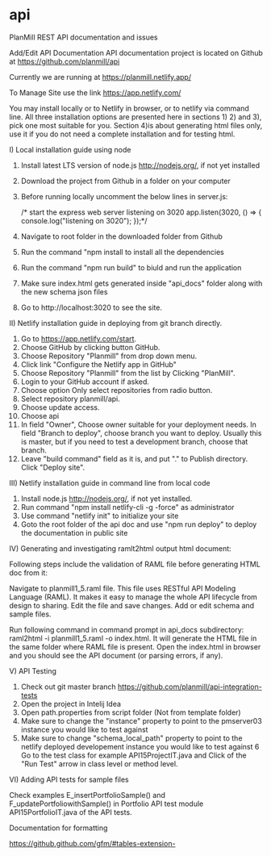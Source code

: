 # api
PlanMill REST API documentation and issues

Add/Edit API Documentation
API documentation project is located on Github at https://github.com/planmill/api

Currently we are running at https://planmill.netlify.app/ 

To Manage Site use the link https://app.netlify.com/

You may install locally or to Netlify in browser, or to netlify via command line. All three
installation options are presented here in sections 1) 2) and 3), pick one most suitable for you. 
Section 4)is about generating html files only, use it if you do not need a complete 
installation and for testing html. 
 
I) Local installation guide using node

1. Install latest LTS version of node.js http://nodejs.org/, if not yet installed
2. Download the project from Github in a folder on your computer
3. Before running locally uncomment the below lines in server.js:

     /* start the express web server listening on 3020
     app.listen(3020, () => {
       console.log("listening on 3020");
     });*/ 

4. Navigate to root folder in the downloaded folder from Github
5. Run the command "npm install to install all the dependencies
6. Run the command "npm run build" to biuld and run the application
7. Make sure index.html gets generated inside "api_docs" folder along with the new schema json files
8. Go to http://localhost:3020 to see the site.

II) Netlify installation guide in deploying from git branch directly. 

1. Go to https://app.netlify.com/start. 
2. Choose GitHub by clicking button GitHub. 
3. Choose Repository "Planmill" from drop down menu. 
4. Click link "Configure the Netlify app in GitHub"
5. Choose Repository "Planmill" from the list by Clicking "PlanMill". 
6. Login to your GitHub account if asked. 
7. Choose option Only select repositories from radio button. 
8. Select repository planmill/api. 
9. Choose update access. 
10. Choose api
11. In field "Owner", Choose owner suitable for your deployment needs. In field "Branch to deploy", choose branch 
you want to deploy. Usually this is master, but if you need to test a development branch, choose that branch. 
12. Leave "build command" field as it is, and put "." to Publish directory. Click "Deploy site". 

III) Netlify installation guide in command line from local code

1. Install node.js http://nodejs.org/, if not yet installed.
2. Run command "npm install netlify-cli -g -force" as administrator
3. Use command "netlify init" to initialize your site
4. Goto the root folder of the api doc and use "npm run deploy" to deploy the documentation in public site

IV) Generating and investigating ramlt2html output html document:

Following steps include the validation of RAML file before generating HTML doc from it:

Navigate to planmill1_5.raml file. This file uses RESTful API Modeling Language (RAML). It makes it easy to manage the whole API lifecycle from design to sharing.
Edit the file and save changes.
Add or edit schema and sample files.

Run following command in command prompt in api_docs subdirectory: raml2html -i planmill1_5.raml -o index.html. It will generate the HTML file in the same folder where RAML file is present.
Open the index.html in browser and you should see the API document (or parsing errors, if any).

V) API Testing

1. Check out git master branch https://github.com/planmill/api-integration-tests
2. Open the project in Intelij Idea
3. Open path.properties from script folder (Not from template folder)
4. Make sure to change the "instance" property to point to the pmserver03 instance you would like to test against
5. Make sure to change "schema_local_path" property to point to the netlify deployed developement instance you would like to test against
6 Go to the test class for example API15ProjectIT.java and Click of the "Run Test" arrow in class level or method level.

VI) Adding API tests for sample files

Check examples E_insertPortfolioSample()  and  F_updatePortfoliowithSample() in Portfolio API test module API15PortfolioIT.java of the API tests. 


Documentation for formatting 

https://github.github.com/gfm/#tables-extension-